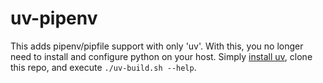 # uv-pipenv

This adds pipenv/pipfile support with only 'uv'. With this, you no longer need to install and configure python on your host. Simply [install uv](https://docs.astral.sh/uv/getting-started/installation/), clone this repo, and execute `./uv-build.sh --help`.
